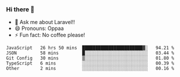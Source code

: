 ### Hi there 👋

<!--
**reubenwedson/reubenwedson** is a ✨ _special_ ✨ repository because its `README.md` (this file) appears on your GitHub profile.
Here are some ideas to get you started:
- 📫 How to reach me: 
- 🔭 I’m currently working on awesome talent app
- 🌱 I’m currently learning extreme Vue js technical stuffs
- 👯 I’m looking to collaborate on start ups challenges
- 🤔 I’m looking for help with time
-->
- 💬 Ask me about Laravel!!
- 😄 Pronouns: Oppaa
- ⚡ Fun fact: No coffee please!

<!--START_SECTION:waka-->
```text
JavaScript   26 hrs 50 mins  ███████████████████████▓░   94.21 % 
JSON         58 mins         █░░░░░░░░░░░░░░░░░░░░░░░░   03.44 % 
Git Config   30 mins         ▒░░░░░░░░░░░░░░░░░░░░░░░░   01.80 % 
TypeScript   6 mins          ░░░░░░░░░░░░░░░░░░░░░░░░░   00.39 % 
Other        2 mins          ░░░░░░░░░░░░░░░░░░░░░░░░░   00.16 % 
```
<!--END_SECTION:waka-->
